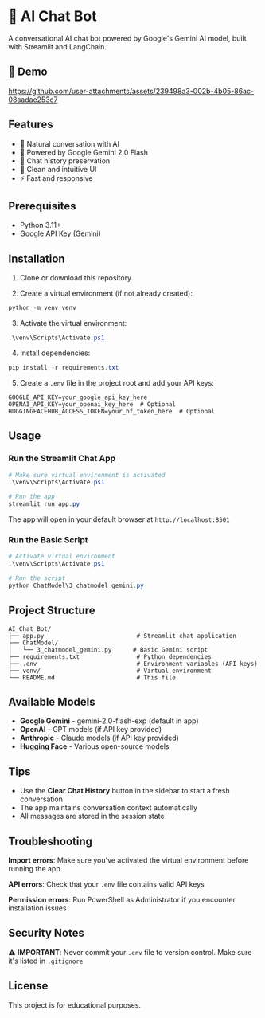 # 🤖 AI Chat Bot

A conversational AI chat bot powered by Google's Gemini AI model, built with Streamlit and LangChain.

## 🎥 Demo

https://github.com/user-attachments/assets/239498a3-002b-4b05-86ac-08aadae253c7

## Features

- 💬 Natural conversation with AI
- 🧠 Powered by Google Gemini 2.0 Flash
- 💾 Chat history preservation
- 🎨 Clean and intuitive UI
- ⚡ Fast and responsive

## Prerequisites

- Python 3.11+
- Google API Key (Gemini)

## Installation

1. Clone or download this repository

2. Create a virtual environment (if not already created):
```powershell
python -m venv venv
```

3. Activate the virtual environment:
```powershell
.\venv\Scripts\Activate.ps1
```

4. Install dependencies:
```powershell
pip install -r requirements.txt
```

5. Create a `.env` file in the project root and add your API keys:
```
GOOGLE_API_KEY=your_google_api_key_here
OPENAI_API_KEY=your_openai_key_here  # Optional
HUGGINGFACEHUB_ACCESS_TOKEN=your_hf_token_here  # Optional
```

## Usage

### Run the Streamlit Chat App

```powershell
# Make sure virtual environment is activated
.\venv\Scripts\Activate.ps1

# Run the app
streamlit run app.py
```

The app will open in your default browser at `http://localhost:8501`

### Run the Basic Script

```powershell
# Activate virtual environment
.\venv\Scripts\Activate.ps1

# Run the script
python ChatModel\3_chatmodel_gemini.py
```

## Project Structure

```
AI_Chat_Bot/
├── app.py                          # Streamlit chat application
├── ChatModel/
│   └── 3_chatmodel_gemini.py      # Basic Gemini script
├── requirements.txt                # Python dependencies
├── .env                            # Environment variables (API keys)
├── venv/                           # Virtual environment
└── README.md                       # This file
```

## Available Models

- **Google Gemini** - gemini-2.0-flash-exp (default in app)
- **OpenAI** - GPT models (if API key provided)
- **Anthropic** - Claude models (if API key provided)
- **Hugging Face** - Various open-source models

## Tips

- Use the **Clear Chat History** button in the sidebar to start a fresh conversation
- The app maintains conversation context automatically
- All messages are stored in the session state

## Troubleshooting

**Import errors**: Make sure you've activated the virtual environment before running the app

**API errors**: Check that your `.env` file contains valid API keys

**Permission errors**: Run PowerShell as Administrator if you encounter installation issues

## Security Notes

⚠️ **IMPORTANT**: Never commit your `.env` file to version control. Make sure it's listed in `.gitignore`

## License

This project is for educational purposes.
